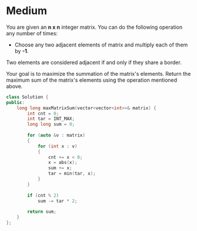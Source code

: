 # Medium

You are given an **n x n** integer matrix. You can do the following operation any number of times:

- Choose any two adjacent elements of matrix and multiply each of them by **-1**.

Two elements are considered adjacent if and only if they share a border.

Your goal is to maximize the summation of the matrix's elements. Return the maximum sum of the matrix's elements using the operation mentioned above.

```cpp
class Solution {
public:
    long long maxMatrixSum(vector<vector<int>>& matrix) {
        int cnt = 0;
        int tar = INT_MAX;
        long long sum = 0;
        
        for (auto &v : matrix)
        {
            for (int x : v)
            {
                cnt += x < 0;
                x = abs(x);
                sum += x;
                tar = min(tar, x);
            }
        }
        
        if (cnt % 2)
            sum -= tar * 2;
        
        return sum;
    }
};
```
